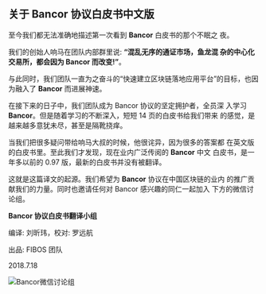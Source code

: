 ## 关于 Bancor 协议白皮书中文版

至今我们都无法准确地描述第一次看到 **Bancor** 白皮书的那个不眠之 夜。

我们的创始人响马在团队内部群里说: **“混乱无序的通证市场，鱼龙混 杂的中心化交易所，都会因为 Bancor 而改变!”**。

与此同时，我们团队一直为之奋斗的“快速建立区块链落地应用平台”的目标，也因为融入了 **Bancor** 而进展神速。

在接下来的日子中，我们团队成为 Bancor 协议的坚定拥护者，全员深 入学习 **Bancor**。但是随着学习的不断深入，短短 14 页的白皮书给我们带来 的感觉，是越来越多意犹未尽，甚至是隔靴挠痒。

当我们把很多疑问带给响马大叔的时候，他很诧异，因为很多的答案都 在英文版的白皮书里。至此我们才发现，现在业内广泛传阅的 **Bancor** 中文 白皮书，是一年多以前的 0.97 版，最新的白皮书并没有被翻译。

这就是这篇译文的起源。我们希望为 **Bancor** 协议在中国区块链的业内 的推广贡献我们的力量。同时也邀请任何对 Bancor 感兴趣的同仁一起加入 下方的微信讨论组。

**Bancor 协议白皮书翻译小组**

编译: 刘昕玮，校对: 罗远航

出品: FIBOS 团队
															
2018.7.18

![Bancor微信讨论组](https://github.com/anlebcoder/bancor/blob/master/qr.jpeg)